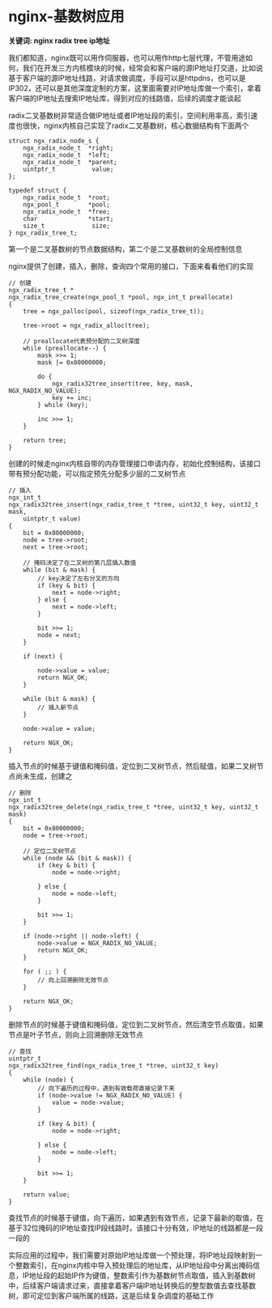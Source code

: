 # nginx-基数树应用 #

__关键词: nginx radix tree ip地址__

我们都知道，nginx既可以用作伺服器，也可以用作http七层代理，不管用途如何，我们在开发三方内核模块的时候，经常会和客户端的源IP地址打交道，比如说基于客户端的源IP地址线路，对请求做调度，手段可以是httpdns，也可以是IP302，还可以是其他深度定制的方案，这里面需要对IP地址库做一个索引，拿着客户端的IP地址去搜索IP地址库，得到对应的线路值，后续的调度才能谈起

radix二叉基数树非常适合做IP地址或者IP地址段的索引，空间利用率高，索引速度也很快，nginx内核自己实现了radix二叉基数树，核心数据结构有下面两个

    struct ngx_radix_node_s {
        ngx_radix_node_t  *right;
        ngx_radix_node_t  *left;
        ngx_radix_node_t  *parent;
        uintptr_t          value;
    };

    typedef struct {
        ngx_radix_node_t  *root;
        ngx_pool_t        *pool;
        ngx_radix_node_t  *free;
        char              *start;
        size_t             size;
    } ngx_radix_tree_t;

第一个是二叉基数树的节点数据结构，第二个是二叉基数树的全局控制信息

nginx提供了创建，插入，删除，查询四个常用的接口，下面来看看他们的实现

    // 创建
    ngx_radix_tree_t *
    ngx_radix_tree_create(ngx_pool_t *pool, ngx_int_t preallocate)
    {
        tree = ngx_palloc(pool, sizeof(ngx_radix_tree_t));

        tree->root = ngx_radix_alloc(tree);

        // preallocate代表预分配的二叉树深度
        while (preallocate--) {
            mask >>= 1;
            mask |= 0x80000000;

            do {
                ngx_radix32tree_insert(tree, key, mask, NGX_RADIX_NO_VALUE);
                key += inc;
            } while (key);

            inc >>= 1;
        }

        return tree;
    }

创建的时候走nginx内核自带的内存管理接口申请内存，初始化控制结构，该接口带有预分配功能，可以指定预先分配多少层的二叉树节点

    // 插入
    ngx_int_t
    ngx_radix32tree_insert(ngx_radix_tree_t *tree, uint32_t key, uint32_t mask,
        uintptr_t value)
    {
        bit = 0x80000000;
        node = tree->root;
        next = tree->root;

        // 掩码决定了在二叉树的第几层插入数值
        while (bit & mask) {
            // key决定了左右分叉的方向
            if (key & bit) {
                next = node->right;
            } else {
                next = node->left;
            }

            bit >>= 1;
            node = next;
        }

        if (next) {

            node->value = value;
            return NGX_OK;
        }

        while (bit & mask) {
            // 插入新节点
        }

        node->value = value;

        return NGX_OK;
    }

插入节点的时候基于键值和掩码值，定位到二叉树节点，然后赋值，如果二叉树节点尚未生成，创建之

    // 删除
    ngx_int_t
    ngx_radix32tree_delete(ngx_radix_tree_t *tree, uint32_t key, uint32_t mask)
    {
        bit = 0x80000000;
        node = tree->root;

        // 定位二叉树节点
        while (node && (bit & mask)) {
            if (key & bit) {
                node = node->right;

            } else {
                node = node->left;
            }

            bit >>= 1;
        }

        if (node->right || node->left) {
            node->value = NGX_RADIX_NO_VALUE;
            return NGX_OK;
        }

        for ( ;; ) {
            // 向上回溯删除无效节点
        }

        return NGX_OK;
    }

删除节点的时候基于键值和掩码值，定位到二叉树节点，然后清空节点取值，如果节点是叶子节点，则向上回溯删除无效节点

    // 查找
    uintptr_t
    ngx_radix32tree_find(ngx_radix_tree_t *tree, uint32_t key)
    {
        while (node) {
            // 向下遍历的过程中，遇到有效载荷直接记录下来
            if (node->value != NGX_RADIX_NO_VALUE) {
                value = node->value;
            }

            if (key & bit) {
                node = node->right;

            } else {
                node = node->left;
            }

            bit >>= 1;
        }

        return value;
    }

查找节点的时候基于键值，向下遍历，如果遇到有效节点，记录下最新的取值，在基于32位掩码的IP地址查找IP段线路时，该接口十分有效，IP地址的线路都是一段一段的

实际应用的过程中，我们需要对原始IP地址库做一个预处理，将IP地址段映射到一个整数索引，在nginx内核中导入预处理后的地址库，从IP地址段中分离出掩码信息，IP地址段的起始IP作为键值，整数索引作为基数树节点取值，插入到基数树中，后续客户端请求过来，直接拿着客户端IP地址转换后的整型数值去查找基数树，即可定位到客户端所属的线路，这是后续复杂调度的基础工作